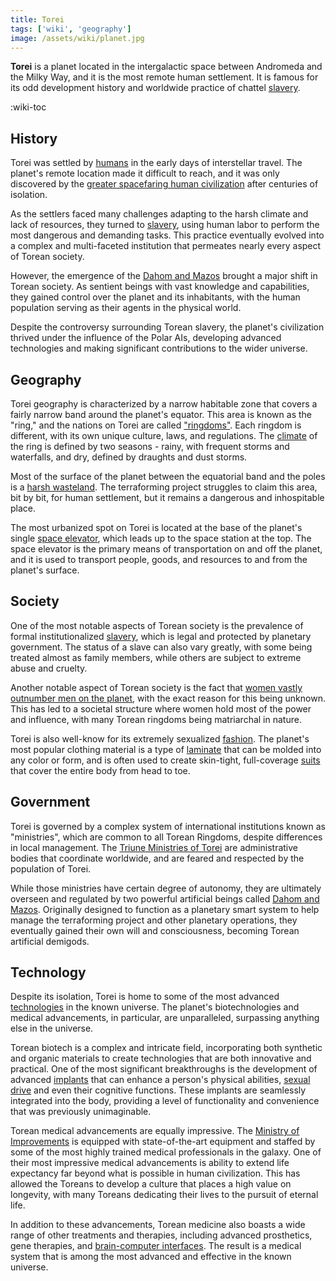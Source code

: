 ```yaml
---
title: Torei
tags: ['wiki', 'geography']
image: /assets/wiki/planet.jpg
---
```


**Torei** is a planet located in the intergalactic space between Andromeda and the Milky Way, and it is the most remote human settlement. It is famous for its odd development history and worldwide practice of chattel [slavery](/wiki/slavery).

:wiki-toc

## History

Torei was settled by [humans](/wiki/toreans) in the early days of interstellar travel. The planet's remote location made it difficult to reach, and it was only discovered by the [greater spacefaring human civilization](/wiki/off-worlder) after centuries of isolation.

As the settlers faced many challenges adapting to the harsh climate and lack of resources, they turned to [slavery](/wiki/slavery), using human labor to perform the most dangerous and demanding tasks. This practice eventually evolved into a complex and multi-faceted institution that permeates nearly every aspect of Torean society.

However, the emergence of the [Dahom and Mazos](/wiki/ai) brought a major shift in Torean society. As sentient beings with vast knowledge and capabilities, they gained control over the planet and its inhabitants, with the human population serving as their agents in the physical world.

Despite the controversy surrounding Torean slavery, the planet's civilization thrived under the influence of the Polar AIs, developing advanced technologies and making significant contributions to the wider universe.

## Geography

Torei geography is characterized by a narrow habitable zone that covers a fairly narrow band around the planet's equator. This area is known as the "ring," and the nations on Torei are called ["ringdoms"](/wiki/ringdom). Each ringdom is different, with its own unique culture, laws, and regulations. The [climate](/wiki/climate) of the ring is defined by two seasons - rainy, with frequent storms and waterfalls, and dry, defined by draughts and dust storms.

Most of the surface of the planet between the equatorial band and the poles is a [harsh wasteland](/wiki/badlands). The terraforming project struggles to claim this area, bit by bit, for human settlement, but it remains a dangerous and inhospitable place.

The most urbanized spot on Torei is located at the base of the planet's single [space elevator](/wiki/space-elevator), which leads up to the space station at the top. The space elevator is the primary means of transportation on and off the planet, and it is used to transport people, goods, and resources to and from the planet's surface.

## Society

<!-- [Slavery](/wiki/slavery) is an accepted and normalized practice on Torei, and is seen by some as a necessary part of Torean way of life. There are different types of slavery, including domestic, agricultural, and industrial slavery, with each form having its own rules and regulations. -->

One of the most notable aspects of Torean society is the prevalence of formal institutionalized [slavery](/wiki/slavery), which is legal and protected by planetary government. The status of a slave can also vary greatly, with some being treated almost as family members, while others are subject to extreme abuse and cruelty.

Another notable aspect of Torean society is the fact that [women vastly outnumber men on the planet](/wiki/toreans), with the exact reason for this being unknown. This has led to a societal structure where women hold most of the power and influence, with many Torean ringdoms being matriarchal in nature.

Torei is also well-know for its extremely sexualized [fashion](/tag/fashion). The planet's most popular clothing material is a type of [laminate](/wiki/laminate) that can be molded into any color or form, and is often used to create skin-tight, full-coverage [suits](/wiki/unisuit) that cover the entire body from head to toe.

## Government

Torei is governed by a complex system of international institutions known as "ministries", which are common to all Torean Ringdoms, despite differences in local management. The [Triune Ministries of Torei](/wiki/triune-ministries) are administrative bodies that coordinate worldwide, and are feared and respected by the population of Torei.

<!-- Despite the differences in [ringdoms](/wiki/ringdom), all Torean nations have common international institutions known as "ministries". The [Triune Ministries of Torei](/wiki/triune-ministries) are administrative bodies that concern themselves with female affairs, regulation of international slave code, and the punishment of those found in violation of slavery or curfew laws. -->

While those ministries have certain degree of autonomy, they are ultimately overseen and regulated by two powerful artificial beings called [Dahom and Mazos](/wiki/ai). Originally designed to function as a planetary smart system to help manage the terraforming project and other planetary operations, they eventually gained their own will and consciousness, becoming Torean artificial demigods.

## Technology

Despite its isolation, Torei is home to some of the most advanced [technologies](/tag/technology) in the known universe. The planet's biotechnologies and medical advancements, in particular, are unparalleled, surpassing anything else in the universe.

Torean biotech is a complex and intricate field, incorporating both synthetic and organic materials to create technologies that are both innovative and practical. One of the most significant breakthroughs is the development of advanced [implants](/tag/implant) that can enhance a person's physical abilities, [sexual drive](/wiki/rainbow-implant) and even their cognitive functions. These implants are seamlessly integrated into the body, providing a level of functionality and convenience that was previously unimaginable.

Torean medical advancements are equally impressive. The [Ministry of Improvements](/wiki/ministry-of-improvements) is equipped with state-of-the-art equipment and staffed by some of the most highly trained medical professionals in the galaxy. One of their most impressive medical advancements is ability to extend life expectancy far beyond what is possible in human civilization. This has allowed the Toreans to develop a culture that places a high value on longevity, with many Toreans dedicating their lives to the pursuit of eternal life.

In addition to these advancements, Torean medicine also boasts a wide range of other treatments and therapies, including advanced prosthetics, gene therapies, and [brain-computer interfaces](/wiki/emissary). The result is a medical system that is among the most advanced and effective in the known universe.

<!--

## Controversy

The practice of slavery on Torei is a highly controversial issue that has been a source of tension and conflict between the planet and other civilizations in the universe. Many individuals and organizations view slavery as a violation of basic human rights, and have called for an end to the practice on Torei.

Critics argue that the institution of slavery perpetuates systemic inequality and oppression, and that the use of human beings as property is inherently unethical. They also point to the potential for abuse and mistreatment of slaves, which can range from neglect and poor living conditions to extreme physical and psychological abuse.

Advocates for the continued practice of slavery on Torei argue that it is an integral part of the planet's culture and economy, and that efforts to abolish it would have significant social and economic consequences. They also contend that the practice of slavery on Torei is unique and differs significantly from historical forms of slavery on other planets, and that it is more akin to a consensual power dynamic than to traditional forms of exploitation and oppression.

Despite the ongoing controversy surrounding the practice of slavery on Torei, it remains a deeply ingrained and integral part of the planet's society and culture. The debate over its merits and drawbacks is likely to continue for the foreseeable future, with no clear resolution in sight.

-->
